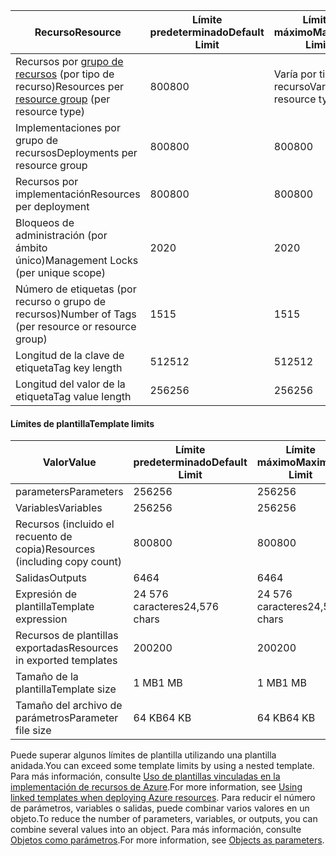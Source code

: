 | <span data-ttu-id="40711-101">Recurso</span><span class="sxs-lookup"><span data-stu-id="40711-101">Resource</span></span> | <span data-ttu-id="40711-102">Límite predeterminado</span><span class="sxs-lookup"><span data-stu-id="40711-102">Default Limit</span></span> | <span data-ttu-id="40711-103">Límite máximo</span><span class="sxs-lookup"><span data-stu-id="40711-103">Maximum Limit</span></span> |
| --- | --- | --- |
| <span data-ttu-id="40711-104">Recursos por [grupo de recursos](../articles/azure-resource-manager/resource-group-overview.md#resource-groups) (por tipo de recurso)</span><span class="sxs-lookup"><span data-stu-id="40711-104">Resources per [resource group](../articles/azure-resource-manager/resource-group-overview.md#resource-groups) (per resource type)</span></span> |<span data-ttu-id="40711-105">800</span><span class="sxs-lookup"><span data-stu-id="40711-105">800</span></span> |<span data-ttu-id="40711-106">Varía por tipo de recurso</span><span class="sxs-lookup"><span data-stu-id="40711-106">Varies per resource type</span></span> |
| <span data-ttu-id="40711-107">Implementaciones por grupo de recursos</span><span class="sxs-lookup"><span data-stu-id="40711-107">Deployments per resource group</span></span> |<span data-ttu-id="40711-108">800</span><span class="sxs-lookup"><span data-stu-id="40711-108">800</span></span> |<span data-ttu-id="40711-109">800</span><span class="sxs-lookup"><span data-stu-id="40711-109">800</span></span> |
| <span data-ttu-id="40711-110">Recursos por implementación</span><span class="sxs-lookup"><span data-stu-id="40711-110">Resources per deployment</span></span> |<span data-ttu-id="40711-111">800</span><span class="sxs-lookup"><span data-stu-id="40711-111">800</span></span> |<span data-ttu-id="40711-112">800</span><span class="sxs-lookup"><span data-stu-id="40711-112">800</span></span> |
| <span data-ttu-id="40711-113">Bloqueos de administración (por ámbito único)</span><span class="sxs-lookup"><span data-stu-id="40711-113">Management Locks (per unique scope)</span></span> |<span data-ttu-id="40711-114">20</span><span class="sxs-lookup"><span data-stu-id="40711-114">20</span></span> |<span data-ttu-id="40711-115">20</span><span class="sxs-lookup"><span data-stu-id="40711-115">20</span></span> |
| <span data-ttu-id="40711-116">Número de etiquetas (por recurso o grupo de recursos)</span><span class="sxs-lookup"><span data-stu-id="40711-116">Number of Tags (per resource or resource group)</span></span> |<span data-ttu-id="40711-117">15</span><span class="sxs-lookup"><span data-stu-id="40711-117">15</span></span> |<span data-ttu-id="40711-118">15</span><span class="sxs-lookup"><span data-stu-id="40711-118">15</span></span> |
| <span data-ttu-id="40711-119">Longitud de la clave de etiqueta</span><span class="sxs-lookup"><span data-stu-id="40711-119">Tag key length</span></span> |<span data-ttu-id="40711-120">512</span><span class="sxs-lookup"><span data-stu-id="40711-120">512</span></span> |<span data-ttu-id="40711-121">512</span><span class="sxs-lookup"><span data-stu-id="40711-121">512</span></span> |
| <span data-ttu-id="40711-122">Longitud del valor de la etiqueta</span><span class="sxs-lookup"><span data-stu-id="40711-122">Tag value length</span></span> |<span data-ttu-id="40711-123">256</span><span class="sxs-lookup"><span data-stu-id="40711-123">256</span></span> |<span data-ttu-id="40711-124">256</span><span class="sxs-lookup"><span data-stu-id="40711-124">256</span></span> |


#### <a name="template-limits"></a><span data-ttu-id="40711-125">Límites de plantilla</span><span class="sxs-lookup"><span data-stu-id="40711-125">Template limits</span></span>

| <span data-ttu-id="40711-126">Valor</span><span class="sxs-lookup"><span data-stu-id="40711-126">Value</span></span> | <span data-ttu-id="40711-127">Límite predeterminado</span><span class="sxs-lookup"><span data-stu-id="40711-127">Default Limit</span></span> | <span data-ttu-id="40711-128">Límite máximo</span><span class="sxs-lookup"><span data-stu-id="40711-128">Maximum Limit</span></span> |
| --- | --- | --- |
| <span data-ttu-id="40711-129">parameters</span><span class="sxs-lookup"><span data-stu-id="40711-129">Parameters</span></span> |<span data-ttu-id="40711-130">256</span><span class="sxs-lookup"><span data-stu-id="40711-130">256</span></span> |<span data-ttu-id="40711-131">256</span><span class="sxs-lookup"><span data-stu-id="40711-131">256</span></span> |
| <span data-ttu-id="40711-132">Variables</span><span class="sxs-lookup"><span data-stu-id="40711-132">Variables</span></span> |<span data-ttu-id="40711-133">256</span><span class="sxs-lookup"><span data-stu-id="40711-133">256</span></span> |<span data-ttu-id="40711-134">256</span><span class="sxs-lookup"><span data-stu-id="40711-134">256</span></span> |
| <span data-ttu-id="40711-135">Recursos (incluido el recuento de copia)</span><span class="sxs-lookup"><span data-stu-id="40711-135">Resources (including copy count)</span></span> |<span data-ttu-id="40711-136">800</span><span class="sxs-lookup"><span data-stu-id="40711-136">800</span></span> |<span data-ttu-id="40711-137">800</span><span class="sxs-lookup"><span data-stu-id="40711-137">800</span></span> |
| <span data-ttu-id="40711-138">Salidas</span><span class="sxs-lookup"><span data-stu-id="40711-138">Outputs</span></span> |<span data-ttu-id="40711-139">64</span><span class="sxs-lookup"><span data-stu-id="40711-139">64</span></span> |<span data-ttu-id="40711-140">64</span><span class="sxs-lookup"><span data-stu-id="40711-140">64</span></span> |
| <span data-ttu-id="40711-141">Expresión de plantilla</span><span class="sxs-lookup"><span data-stu-id="40711-141">Template expression</span></span> |<span data-ttu-id="40711-142">24 576 caracteres</span><span class="sxs-lookup"><span data-stu-id="40711-142">24,576 chars</span></span> |<span data-ttu-id="40711-143">24 576 caracteres</span><span class="sxs-lookup"><span data-stu-id="40711-143">24,576 chars</span></span> |
| <span data-ttu-id="40711-144">Recursos de plantillas exportadas</span><span class="sxs-lookup"><span data-stu-id="40711-144">Resources in exported templates</span></span> |<span data-ttu-id="40711-145">200</span><span class="sxs-lookup"><span data-stu-id="40711-145">200</span></span> |<span data-ttu-id="40711-146">200</span><span class="sxs-lookup"><span data-stu-id="40711-146">200</span></span> | 
| <span data-ttu-id="40711-147">Tamaño de la plantilla</span><span class="sxs-lookup"><span data-stu-id="40711-147">Template size</span></span> |<span data-ttu-id="40711-148">1 MB</span><span class="sxs-lookup"><span data-stu-id="40711-148">1 MB</span></span> |<span data-ttu-id="40711-149">1 MB</span><span class="sxs-lookup"><span data-stu-id="40711-149">1 MB</span></span> |
| <span data-ttu-id="40711-150">Tamaño del archivo de parámetros</span><span class="sxs-lookup"><span data-stu-id="40711-150">Parameter file size</span></span> |<span data-ttu-id="40711-151">64 KB</span><span class="sxs-lookup"><span data-stu-id="40711-151">64 KB</span></span> |<span data-ttu-id="40711-152">64 KB</span><span class="sxs-lookup"><span data-stu-id="40711-152">64 KB</span></span> |

<span data-ttu-id="40711-153">Puede superar algunos límites de plantilla utilizando una plantilla anidada.</span><span class="sxs-lookup"><span data-stu-id="40711-153">You can exceed some template limits by using a nested template.</span></span> <span data-ttu-id="40711-154">Para más información, consulte [Uso de plantillas vinculadas en la implementación de recursos de Azure](../articles/azure-resource-manager/resource-group-linked-templates.md).</span><span class="sxs-lookup"><span data-stu-id="40711-154">For more information, see [Using linked templates when deploying Azure resources](../articles/azure-resource-manager/resource-group-linked-templates.md).</span></span> <span data-ttu-id="40711-155">Para reducir el número de parámetros, variables o salidas, puede combinar varios valores en un objeto.</span><span class="sxs-lookup"><span data-stu-id="40711-155">To reduce the number of parameters, variables, or outputs, you can combine several values into an object.</span></span> <span data-ttu-id="40711-156">Para más información, consulte [Objetos como parámetros](../articles/azure-resource-manager/resource-manager-objects-as-parameters.md).</span><span class="sxs-lookup"><span data-stu-id="40711-156">For more information, see [Objects as parameters](../articles/azure-resource-manager/resource-manager-objects-as-parameters.md).</span></span>